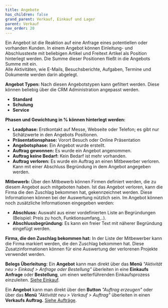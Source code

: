 ```yaml
---
title: Angebote
has_children: false
grand_parent: Verkauf, Einkauf und Lager
parent: Verkauf
nav_order: 20
---
```


Ein Angebot ist die Reaktion auf eine Anfrage eines potentiellen oder vorhanden Kunden. In einem Angebot können Einleitung- und Abschlusstexte mit beliebigen Artikel und Freitext Artikel als Position hinterlegt werden. Die Summe dieser Positionen fließt in die Angebots Summe mit ein.  
Alle Aktivitäten, wie E-Mails, Besuchsberichte, Aufgaben, Termine und Dokumente werden darin abgelegt.

**Angebot Typen:** Nach diesen Angebotstypen kann gefiltert werden. Diese können beliebig über die CRM Administration angepasst werden.

- **Standard**
- **Schulung**
- **Service**

**Phasen und Gewichtung in % können hinterlegt werden:**

- **Leadphase:** Erstkontakt auf Messe, Webseite oder Telefon; es gibt nur Schätzwerte in den Angebots Positionen.
- **Präsentationsphase:** Vorort Besuch oder Online Präsentation
- **Angebotsphase:** Ein Angebot wurde erstellt.
- **Auftrag gewonnen:** Es wurde ein Angebot angenommen.
- **Auftrag keine Bedarf:** Kein Bedarf ist mehr vorhanden.
- **Auftrag verloren:** Es wurde ein Auftrag an einen Mitbewerber verloren. Kann mit einer Abschluss Begründung in dem Angebot angegeben werden.

**Mitbewerb:** Über den Mitbewerb können Firmen definiert werden, die zu diesem Angebot auch mitgeboten haben. 
Ist das Angebot verloren, kann die Firma die den Zuschlag bekommen hat, gekennzeichnet werden. Diese Informationen können bei der Auswertung nützlich sein.
Im Angebot können noch zusätzliche Informationen eingegeben werden:

- **Abschluss:** Auswahl aus einer vordefinierten Liste an Begründungen (Beispiel: Preis zu hoch, Funktionsumfang,..).
- **Abschlussbegründung:** Es kann ein freier Text mit näherer Begründung eingefügt werden.

**Firma, die den Zuschlag bekommen hat:** In der Liste der Mitbewerber kann die Firma markiert werden, die den Zuschlag bekommen hat.
Diese Zusatzinformationen können für eine Auswertung der verlorenen Projekte verwendet werden.

**Belegs Überleitung:**
Ein **Angebot** kann man direkt über das **Menü** *"Aktivität neu > Einkauf > Anfrage oder Bestellung"* überleiten in eine **Einkaufs Anfrage** oder **Bestellung**, um einen weiterführenden Einkaufsprozess einzuleiten. [Siehe Einkauf](../Einkauf/index.md).

Ein **Angebot** kann man direkt über den **Button** *"Auftrag erzeugen"* oder über das **Menü** *"Aktivität neu > Verkauf > Auftrag"* überleiten in einen **Verkaufs Auftrag.** [Siehe Aufträge](./Aufträge.md).
